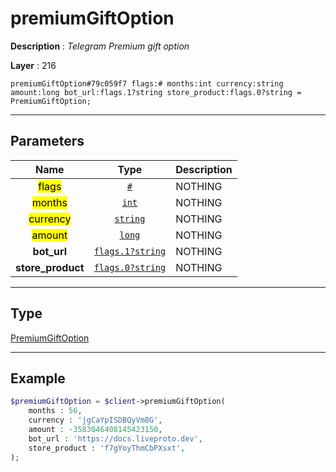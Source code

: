 # premiumGiftOption

**Description** : *Telegram Premium gift option*

**Layer** : 216

```tl
premiumGiftOption#79c059f7 flags:# months:int currency:string amount:long bot_url:flags.1?string store_product:flags.0?string = PremiumGiftOption;
```

---

## Parameters

| Name | Type | Description |
| :---: | :---: | :--- |
| <mark>flags</mark> | [`#`](type/#) | NOTHING |
| <mark>months</mark> | [`int`](type/int) | NOTHING |
| <mark>currency</mark> | [`string`](type/string) | NOTHING |
| <mark>amount</mark> | [`long`](type/long) | NOTHING |
| **bot_url** | [`flags.1?string`](type/string) | NOTHING |
| **store_product** | [`flags.0?string`](type/string) | NOTHING |

---

## Type

[PremiumGiftOption](type/PremiumGiftOption)

---

## Example

```php
$premiumGiftOption = $client->premiumGiftOption(
	months : 56,
	currency : 'jgCaYpISDBQyVm8G',
	amount : -3583046408145423150,
	bot_url : 'https://docs.liveproto.dev',
	store_product : 'f7gYoyThmCbPXsxt',
);
```